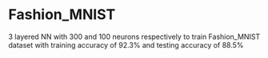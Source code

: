 # Fashion_MNIST
3 layered NN with 300 and 100 neurons respectively to train Fashion_MNIST dataset with training accuracy of 92.3% and testing accuracy of 88.5%
